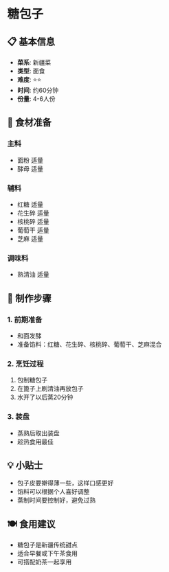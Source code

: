 # 糖包子

## 📋 基本信息

- **菜系**: 新疆菜
- **类型**: 面食
- **难度**: ⭐⭐
- **时间**: 约60分钟
- **份量**: 4-6人份

## 🧂 食材准备

### 主料
- 面粉 适量
- 酵母 适量

### 辅料
- 红糖 适量
- 花生碎 适量
- 核桃碎 适量
- 葡萄干 适量
- 芝麻 适量

### 调味料
- 熟清油 适量

## 🔪 制作步骤

### 1. 前期准备
- 和面发酵
- 准备馅料：红糖、花生碎、核桃碎、葡萄干、芝麻混合

### 2. 烹饪过程
1. 包制糖包子
2. 在篦子上刷清油再放包子
3. 水开了以后蒸20分钟

### 3. 装盘
- 蒸熟后取出装盘
- 趁热食用最佳

## 💡 小贴士
- 包子皮要擀得薄一些，这样口感更好
- 馅料可以根据个人喜好调整
- 蒸制时间要控制好，避免过熟

## 🍽️ 食用建议
- 糖包子是新疆传统甜点
- 适合早餐或下午茶食用
- 可搭配奶茶一起享用